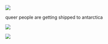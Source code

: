 ![](https://i.postimg.cc/kGYjFvBK/IMG-3816.png)

queer people are getting shipped to antarctica

![](https://i.postimg.cc/wTSyyR0r/IMG-3815.jpg)

![](https://i.postimg.cc/bNdVYWBT/IMG-3817.png)
